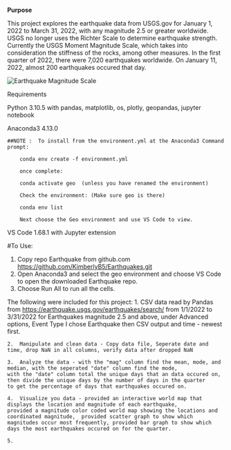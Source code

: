 
**Purpose**

This project explores the earthquake data from USGS.gov for January 1, 2022 to March 31, 2022, with any magnitude 2.5 or greater worldwide.  USGS no longer uses the Richter Scale to determine earthquake strength.  Currently the USGS Moment Magnitude Scale, which takes into consideration the stiffness of the rocks, among other measures.  In the first quarter of 2022, there were 7,020 earthquakes worldwide.  On January 11, 2022, almost 200 earthquakes occured that day.   

![Earthquake Magnitude Scale](https://d9-wret.s3.us-west-2.amazonaws.com/assets/palladium/production/s3fs-public/thumbnails/image/Mag-Energy-Freq-sm.gif)

Requirements

Python 3.10.5 with 
     pandas, matplotlib, os, plotly, geopandas, jupyter notebook

Anaconda3 4.13.0
    
    ##NOTE :  To install from the environment.yml at the Anaconda3 Command prompt:

        conda env create -f environment.yml

        once complete:

        conda activate geo  (unless you have renamed the environment)
        
        Check the environment: (Make sure geo is there)
        
        conda env list

        Next choose the Geo environment and use VS Code to view.

VS Code 1.68.1 with Jupyter extension

#To Use:

1. Copy repo Earthquake from github.com   https://github.com/KimberlyB5/Earthquakes.git
2. Open Anaconda3 and select the geo environment and choose VS Code to open the downloaded Earthquake repo.
3. Choose Run All to run all the cells.


The following were included for this project:
    1.  CSV data read by Pandas from  https://earthquake.usgs.gov/earthquakes/search/ from 1/1/2022 to 3/31/2022 for Earthquakes
    magnitude 2.5 and above, under Advanced options, Event Type I chose Earthquake then CSV output and time - newest first.

    2.  Manipulate and clean data - Copy data file, Seperate date and time, drop NaN in all columns, verify data after dropped NaN

    3.  Analyze the data - with the "mag" column find the mean, mode, and median, with the seperated "date" column find the mode,
    with the "date" column total the unique days that an data occured on, then divide the unique days by the number of days in the quarter
    to get the percentage of days that earthquakes occured on.

    4.  Visualize you data - provided an interactive world map that displays the location and magnitude of each earthquake,
    provided a magnitude color coded world map showing the locations and coordinated magnitude,  provided scatter graph to show which
    magnitudes occur most frequently, provided bar graph to show which days the most earthquakes occured on for the quarter.

    5.  